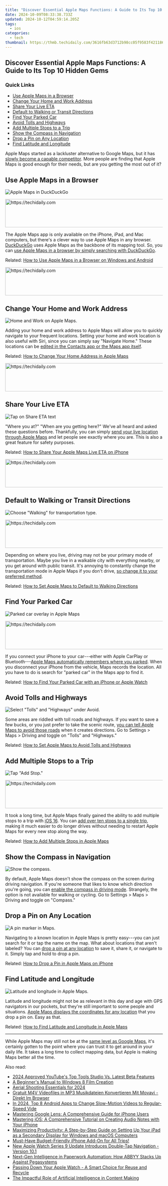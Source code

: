```yaml
---
title: "Discover Essential Apple Maps Functions: A Guide to Its Top 10 Hidden Gems"
date: 2024-10-09T08:33:38.733Z
updated: 2024-10-12T04:59:14.205Z
tags:
  - ios
categories:
  - tech
thumbnail: https://thmb.techidaily.com/3616fb63d3712b98cc05f9583f4211869f6e4c453eb6e04c1cfde40ef70bbce3.jpg
---
```


## Discover Essential Apple Maps Functions: A Guide to Its Top 10 Hidden Gems

### Quick Links

* [Use Apple Maps in a Browser](https://facebook-video-content.techidaily.com/discover-creative-ways-to-enhance-your-fb-video-ads/)
* [Change Your Home and Work Address](https://sim-unlock.techidaily.com/in-2024-what-does-enter-puk-code-mean-and-why-did-the-sim-get-puk-blocked-on-oppo-a1x-5g-device-by-drfone-android/)
* [Share Your Live ETA](https://sim-unlock.techidaily.com/three-ways-to-sim-unlock-vivo-v30-by-drfone-android/)
* [Default to Walking or Transit Directions](https://facebook-video-recording.techidaily.com/updated-unlocking-potential-expert-insights-into-hashtag-usage-on-facebook-for-2024/)
* [Find Your Parked Car](https://eaxpv-info.techidaily.com/new-harmony-hunt-uncover-the-most-popular-free-downloader-apps-on-youtube-and-android-for-2024/)
* [Avoid Tolls and Highways](https://facebook.techidaily.com/the-hidden-dynamics-facebook-and-the-metaverse-connection/)
* [Add Multiple Stops to a Trip](https://win-blog.techidaily.com/league-of-legends-troubleshooting-overcoming-black-screen-glitches/)
* [Show the Compass in Navigation](https://extra-information.techidaily.com/2024-approved-ace-selfies-10-top-ranked-face-modifications-on-iphonessamsungs/)
* [Drop a Pin on Any Location](https://screen-capture.techidaily.com/updated-capturing-the-spectrum-a-broad-overview-of-recorders/)
* [Find Latitude and Longitude](https://buynow-info.techidaily.com/comprehensive-iseebell-video-doorbell-analysis-below-50/)

 Apple Maps started as a lackluster alternative to Google Maps, but it has [slowly become a capable competitor](https://extra-approaches.techidaily.com/updated-quick-vocal-alteration-tricks-for-pubg-players/). More people are finding that Apple Maps is good enough for their needs, but are you getting the most out of it?

##  Use Apple Maps in a Browser

![Apple Maps in DuckDuckGo](https://static1.howtogeekimages.com/wordpress/wp-content/uploads/2023/04/2023-04-18_16-02-33.jpg) 

<!-- affiliate ads begin -->
<a href="https://aligracehair.sjv.io/c/5597632/2006919/19272" target="_top" id="2006919">
  <img src="//a.impactradius-go.com/display-ad/19272-2006919" border="0" alt="https://techidaily.com" width="728" height="90"/>
</a>
<img height="0" width="0" src="https://aligracehair.sjv.io/i/5597632/2006919/19272" style="position:absolute;visibility:hidden;" border="0" />
<!-- affiliate ads end -->

 The Apple Maps app is only available on the iPhone, iPad, and Mac computers, but there's a clever way to use Apple Maps in any browser. [DuckDuckGo](https://program-issues.techidaily.com/guide-to-resolve-avatar-frontiers-of-pandora-unavailable-issue/) uses Apple Maps as the backbone of its mapping tool. So, you can [use Apple Maps in a browser by simply searching with DuckDuckGo](https://on-screen-recording.techidaily.com/2024-approved-unlock-the-secrets-to-preserving-web-streamed-tv-shows/).

Related: [How to Use Apple Maps in a Browser on Windows and Android](https://on-screen-recording.techidaily.com/2024-approved-unlock-the-secrets-to-preserving-web-streamed-tv-shows/) 

<!-- affiliate ads begin -->
<a href="https://ephamedtechinc.pxf.io/c/5597632/2137213/26400" target="_top" id="2137213">
  <img src="//a.impactradius-go.com/display-ad/26400-2137213" border="0" alt="https://techidaily.com" width="728" height="90"/>
</a>
<img height="0" width="0" src="https://ephamedtechinc.pxf.io/i/5597632/2137213/26400" style="position:absolute;visibility:hidden;" border="0" />
<!-- affiliate ads end -->

##  Change Your Home and Work Address

![Home and Work on Apple Maps.](https://static1.howtogeekimages.com/wordpress/wp-content/uploads/2023/04/IMG_0250.png) 

 Adding your home and work address to Apple Maps will allow you to quickly navigate to your frequent locations. Setting your home and work location is also useful with Siri, since you can simply say "Navigate Home." These locations can be [edited in the Contacts app or the Maps app itself](https://buynow-tips.techidaily.com/interactive-showcase-master-your-space-with-a-dell-display-elite-anc-earpiece-and-supersharp-web-cam/).

Related: [How to Change Your Home Address in Apple Maps](https://buynow-tips.techidaily.com/interactive-showcase-master-your-space-with-a-dell-display-elite-anc-earpiece-and-supersharp-web-cam/) 

<!-- affiliate ads begin -->
<a href="https://appsumo.8odi.net/c/5597632/2094482/7443" target="_top" id="2094482">
  <img src="//a.impactradius-go.com/display-ad/7443-2094482" border="0" alt="https://techidaily.com" width="728" height="90"/>
</a>
<img height="0" width="0" src="https://appsumo.8odi.net/i/5597632/2094482/7443" style="position:absolute;visibility:hidden;" border="0" />
<!-- affiliate ads end -->

##  Share Your Live ETA

![Tap on Share ETA text](https://static1.howtogeekimages.com/wordpress/wp-content/uploads/2019/10/Tap-on-Share-ETA-text.png?trim=1,1&amp;bg-color=000&amp;pad=1,1) 

 "Where you at?" "When are you getting here?" We've all heard and asked these questions before. Thankfully, you can simply [send your live location through Apple Maps](https://instagram-video-files.techidaily.com/updated-mastering-hashtags-with-leading-apps-on-fb-twitter-and-instagram/) and let people see exactly where you are. This is also a great feature for safety purposes.

Related: [How to Share Your Apple Maps Live ETA on iPhone](https://instagram-video-files.techidaily.com/updated-mastering-hashtags-with-leading-apps-on-fb-twitter-and-instagram/) 

<!-- affiliate ads begin -->
<a href="https://aligracehair.sjv.io/c/5597632/2012406/19272" target="_top" id="2012406">
  <img src="//a.impactradius-go.com/display-ad/19272-2012406" border="0" alt="https://techidaily.com" width="728" height="90"/>
</a>
<img height="0" width="0" src="https://aligracehair.sjv.io/i/5597632/2012406/19272" style="position:absolute;visibility:hidden;" border="0" />
<!-- affiliate ads end -->

##  Default to Walking or Transit Directions

![Choose &quot;Walking&quot; for transportation type.](https://static1.howtogeekimages.com/wordpress/wp-content/uploads/2017/07/img_596677196b643.png?trim=1,1&amp;bg-color=000&amp;pad=1,1) 

<!-- affiliate ads begin -->
<a href="https://dhgate.sjv.io/c/5597632/1186864/12108" target="_top" id="1186864">
  <img src="//a.impactradius-go.com/display-ad/12108-1186864" border="0" alt="https://techidaily.com" width="728" height="90"/>
</a>
<img height="0" width="0" src="https://dhgate.sjv.io/i/5597632/1186864/12108" style="position:absolute;visibility:hidden;" border="0" />
<!-- affiliate ads end -->

 Depending on where you live, driving may not be your primary mode of transportation. Maybe you live in a walkable city with everything nearby, or you get around with public transit. It's annoying to constantly change the transportation mode in Apple Maps if you don't drive, [so change it to your preferred method](https://extra-support.techidaily.com/in-2024-prestigious-music-archives-for-vfx-artists/).

Related: [How to Set Apple Maps to Default to Walking Directions](https://extra-support.techidaily.com/in-2024-prestigious-music-archives-for-vfx-artists/) 

##  Find Your Parked Car

![Parked car overlay in Apple Maps](https://static1.howtogeekimages.com/wordpress/wp-content/uploads/2022/10/parked_car_overlay.jpg?trim=1,1&amp;bg-color=000&amp;pad=1,1) 

<!-- affiliate ads begin -->
<a href="https://appsumo.8odi.net/c/5597632/2151890/7443" target="_top" id="2151890">
  <img src="//a.impactradius-go.com/display-ad/7443-2151890" border="0" alt="https://techidaily.com" width="728" height="90"/>
</a>
<img height="0" width="0" src="https://appsumo.8odi.net/i/5597632/2151890/7443" style="position:absolute;visibility:hidden;" border="0" />
<!-- affiliate ads end -->

 If you connect your iPhone to your car---either with Apple CarPlay or Bluetooth---[Apple Maps automatically remembers where you parked](https://audio-editing.techidaily.com/new-top-10-gaming-voice-modification-tools-rankings-and-analysis-for-2024/). When you disconnect your iPhone from the vehicle, Maps records the location. All you have to do is search for "parked car" in the Maps app to find it.

Related: [How to Find Your Parked Car with an iPhone or Apple Watch](https://audio-editing.techidaily.com/new-top-10-gaming-voice-modification-tools-rankings-and-analysis-for-2024/) 

##  Avoid Tolls and Highways

![Select &quot;Tolls&quot; and &quot;Highways&quot; under Avoid.](https://static1.howtogeekimages.com/wordpress/wp-content/uploads/2017/06/img_59495c7e5ac42.png?trim=1,1&amp;bg-color=000&amp;pad=1,1) 

 Some areas are riddled with toll roads and highways. If you want to save a few bucks, or you just prefer to take the scenic route, [you can tell Apple Maps to avoid those roads](https://extra-lessons.techidaily.com/new-a-critical-evaluation-of-ustream-with-equivalents/) when it creates directions. Go to Settings > Maps > Driving and toggle on "Tolls" and "Highways."

Related: [How to Set Apple Maps to Avoid Tolls and Highways](https://extra-lessons.techidaily.com/new-a-critical-evaluation-of-ustream-with-equivalents/) 

##  Add Multiple Stops to a Trip

![Tap &quot;Add Stop.&quot;](https://static1.howtogeekimages.com/wordpress/wp-content/uploads/2022/09/2022-09-13_16-50-24.png?trim=1,1&amp;bg-color=000&amp;pad=1,1) 

<!-- affiliate ads begin -->
<a href="https://ephamedtechinc.pxf.io/c/5597632/2136618/26400" target="_top" id="2136618">
  <img src="//a.impactradius-go.com/display-ad/26400-2136618" border="0" alt="https://techidaily.com" width="728" height="90"/>
</a>
<img height="0" width="0" src="https://ephamedtechinc.pxf.io/i/5597632/2136618/26400" style="position:absolute;visibility:hidden;" border="0" />
<!-- affiliate ads end -->

 It took a long time, but Apple Maps finally gained the ability to add multiple stops to a trip with [iOS 16](https://youtube-clips.techidaily.com/in-2024-editors-dream-machine-top-portable-video-edits-tools/). You can [add over ten stops to a single trip](https://buynow-help.techidaily.com/measuring-phones-usage-duration/), making it much easier to do longer drives without needing to restart Apple Maps for every new stop along the way.

Related: [How to Add Multiple Stops in Apple Maps](https://buynow-help.techidaily.com/measuring-phones-usage-duration/) 

##  Show the Compass in Navigation

![Show the compass.](https://static1.howtogeekimages.com/wordpress/wp-content/uploads/2023/04/IMG_0251.png) 

 By default, Apple Maps doesn't show the compass on the screen during driving navigation. If you're someone that likes to know which direction you're going, you can [enable the compass in driving mode](https://android-frp.techidaily.com/in-2024-how-to-bypass-asus-frp-in-3-different-ways-by-drfone-android/). Strangely, the option is not available for walking or cycling. Go to Settings > Maps > Driving and toggle on "Compass."

##  Drop a Pin on Any Location

![A pin marker in Maps.](https://static1.howtogeekimages.com/wordpress/wp-content/uploads/2022/01/2-drop-pin-maps-iphone.png?trim=1,1&amp;bg-color=000&amp;pad=1,1) 

 Navigating to a known location in Apple Maps is pretty easy---you can just search for it or tap the name on the map. What about locations that aren't labeled? You can [drop a pin at any location](https://review-topics.techidaily.com/remove-frp-lock-on-realme-12-proplus-5g-by-drfone-android-unlock-remove-google-frp/) to save it, share it, or navigate to it. Simply tap and hold to drop a pin.

Related: [How to Drop a Pin in Apple Maps on iPhone](https://review-topics.techidaily.com/remove-frp-lock-on-realme-12-proplus-5g-by-drfone-android-unlock-remove-google-frp/) 

##  Find Latitude and Longitude

![Latitude and longitude in Apple Maps.](https://static1.howtogeekimages.com/wordpress/wp-content/uploads/2023/04/IMG_0252.png) 

 Latitude and longitude might not be as relevant in this day and age with GPS navigators in our pockets, but they're still important to some people and situations. [Apple Maps displays the coordinates for any location](https://technical-tips.techidaily.com/what-is-the-newest-generation-of-ipad/) that you drop a pin on. Easy as that.

Related: [How to Find Latitude and Longitude in Apple Maps](https://technical-tips.techidaily.com/what-is-the-newest-generation-of-ipad/) 

---

 While Apple Maps may still not be at the [same level as Google Maps](https://location-social.techidaily.com/how-to-detect-and-stop-mspy-from-spying-on-your-oppo-a1x-5g-drfone-by-drfone-virtual-android/), it's certainly gotten to the point where you can trust it to get around in your daily life. It takes a long time to collect mapping data, but Apple is making Maps better all the time.

<ins class="adsbygoogle"
     style="display:block"
     data-ad-format="autorelaxed"
     data-ad-client="ca-pub-7571918770474297"
     data-ad-slot="1223367746"></ins>

<ins class="adsbygoogle"
     style="display:block"
     data-ad-client="ca-pub-7571918770474297"
     data-ad-slot="8358498916"
     data-ad-format="auto"
     data-full-width-responsive="true"></ins>

<span class="atpl-alsoreadstyle">Also read:</span>
<div><ul>
<li><a href="https://facebook-video-share.techidaily.com/2024-approved-youtubes-top-tools-studio-vs-latest-beta-features/"><u>2024 Approved YouTube's Top Tools Studio Vs. Latest Beta Features</u></a></li>
<li><a href="https://extra-hints.techidaily.com/a-beginners-manual-to-windows-8-film-creation/"><u>A Beginner's Manual to Windows 8 Film Creation</u></a></li>
<li><a href="https://article-tips.techidaily.com/aerial-shooting-essentials-for-2024/"><u>Aerial Shooting Essentials for 2024</u></a></li>
<li><a href="https://some-guidance.techidaily.com/gratuit-m4v-videofiles-in-mp3-musikdateien-konvertieren-mit-movavi-direkt-im-browser/"><u>Gratuit M4V Videofiles in MP3 Musikdateien Konvertieren Mit Movavi - Direkt Im Browser</u></a></li>
<li><a href="https://extra-lessons.techidaily.com/in-2024-top-8-android-apps-to-change-slow-motion-videos-to-regular-speed-vide/"><u>In 2024, Top 8 Android Apps to Change Slow-Motion Videos to Regular-Speed Vide</u></a></li>
<li><a href="https://os-tips.techidaily.com/mastering-google-lens-a-comprehensive-guide-for-iphone-users/"><u>Mastering Google Lens: A Comprehensive Guide for iPhone Users</u></a></li>
<li><a href="https://os-tips.techidaily.com/mastering-ios-a-comprehensive-tutorial-on-creating-audio-notes-with-your-iphone/"><u>Mastering iOS: A Comprehensive Tutorial on Creating Audio Notes with Your iPhone</u></a></li>
<li><a href="https://os-tips.techidaily.com/maximizing-productivity-a-step-by-step-guide-on-setting-up-your-ipad-as-a-secondary-display-for-windows-and-macos-computers/"><u>Maximizing Productivity: A Step-by-Step Guide on Setting Up Your iPad as a Secondary Display for Windows and macOS Computers</u></a></li>
<li><a href="https://os-tips.techidaily.com/must-have-budget-friendly-iphone-add-on-for-all-trips/"><u>Must-Have Budget-Friendly iPhone Add-On for All Trips!</u></a></li>
<li><a href="https://os-tips.techidaily.com/new-apple-watch-series-9-update-introduces-double-tap-navigation-version-101/"><u>New Apple Watch Series 9 Update Introduces Double-Tap Navigation - Version 10.1</u></a></li>
<li><a href="https://techtrends.techidaily.com/next-gen-intelligence-in-paperwork-automation-how-abbyy-stacks-up-against-pegasystems/"><u>Next-Gen Intelligence in Paperwork Automation: How ABBYY Stacks Up Against Pegasystems</u></a></li>
<li><a href="https://os-tips.techidaily.com/passing-down-your-apple-watch-a-smart-choice-for-reuse-and-recycle/"><u>Passing Down Your Apple Watch - A Smart Choice for Reuse and Recycle</u></a></li>
<li><a href="https://tech-savvy.techidaily.com/the-impactful-role-of-artificial-intelligence-in-content-making/"><u>The Impactful Role of Artificial Intelligence in Content Making</u></a></li>
</ul></div>

